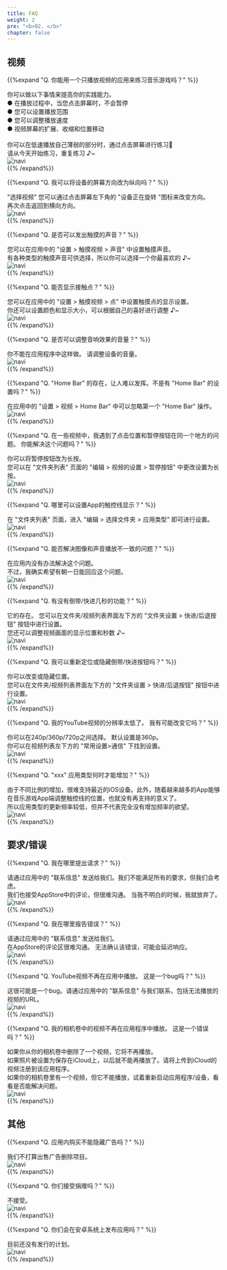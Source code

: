 ```yaml
---
title: FAQ
weight: 2
pre: "<b>02. </b>"
chapter: false
---
```


## 视频

<!-- Q. 動画再生するだけのアプリで音/リズムゲームの練習になるのでしょうか？ -->
{{%expand "Q. 你能用一个只播放视频的应用来练习音乐游戏吗？" %}}
<div class="balloon">
你可以做以下事情来提高你的实践能力。<br>
● 在播放过程中，当您点击屏幕时，不会暂停<br>
● 您可以设置播放范围<br>
● 您可以调整播放速度<br>
● 视频屏幕的扩展、收缩和位置移动<br>
<br>
你可以在低速播放自己薄弱的部分时，通过点击屏幕进行练习💪<br>请从今天开始练习，重复练习 ♪~
</div>
<div class="box"><img src="navi_001.png" alt="navi" class="img-right"></div>
{{% /expand%}}
<br>

<!-- Q. 縦向きにする事は出来ますか？ -->
{{%expand "Q. 我可以将设备的屏幕方向改为纵向吗？" %}}
<div class="balloon">
"选择视频" 您可以通过点击屏幕左下角的 "设备正在旋转 "图标来改变方向。<br>
再次点击返回到横向方向。
</div>
<div class="box"><img src="navi_001.png" alt="navi" class="img-right"></div>
{{% /expand%}}
<br>

<!-- Q. タッチ音を鳴らす事は出来ますか？ -->
{{%expand "Q. 是否可以发出触摸的声音？" %}}
<div class="balloon">
您可以在应用中的 "设置 > 触摸视频 > 声音" 中设置触摸声音。<br>
有各种类型的触摸声音可供选择，所以你可以选择一个你最喜欢的 ♪~
</div>
<div class="box"><img src="navi_002.png" alt="navi" class="img-right"></div>
{{% /expand%}}
<br>

<!-- Q. タッチ箇所を表示する事は出来ますか？ -->
{{%expand "Q. 能否显示接触点？" %}}
<div class="balloon">
您可以在应用中的 "设置 > 触摸视频 > 点" 中设置触摸点的显示设置。<br>
你还可以设置颜色和显示大小，可以根据自己的喜好进行调整 ♪~
</div>
<div class="box"><img src="navi_002.png" alt="navi" class="img-right"></div>
{{% /expand%}}
<br>

<!-- Q. 効果音の音量調整は行なえますか？ -->
{{%expand "Q. 是否可以调整音响效果的音量？" %}}
<div class="balloon">
你不能在应用程序中这样做。 请调整设备的音量。
</div>
<div class="box"><img src="navi_004.png" alt="navi" class="img-right"></div>
{{% /expand%}}
<br>

<!-- Q. 疑似プレイ中にホームバーが邪魔でプレイし難いです。ホームバー設定は無いですか？ -->
{{%expand "Q. \"Home Bar\" 的存在，让人难以发挥。不是有 \"Home Bar\" 的设置吗？" %}}
<div class="balloon">
在应用中的 "设置 > 视频 > Home Bar" 中可以忽略第一个 "Home Bar" 操作。
</div>
<div class="box"><img src="navi_001.png" alt="navi" class="img-right"></div>
{{% /expand%}}
<br>

<!-- Q. プレイ動画によってはタップ位置と一時停止ボタンが同じ場所で困っています。どうにかなりませんか？ -->
{{%expand "Q. 在一些视频中，我遇到了点击位置和暂停按钮在同一个地方的问题。 你能解决这个问题吗？" %}}
<div class="balloon">
你可以将暂停按钮改为长按。<br>
您可以在 "文件夹列表" 页面的 "编辑 > 视频的设置 > 暂停按钮" 中更改设置为长按。
</div>
<div class="box"><img src="navi_002.png" alt="navi" class="img-right"></div>
{{% /expand%}}
<br>

<!-- Q. アプリの判定ライン表示の設定は何処から行えますか？ -->
{{%expand "Q. 哪里可以设置App的触控线显示？" %}}
<div class="balloon">
在 "文件夹列表" 页面，进入 "编辑 > 选择文件夹 > 应用类型" 即可进行设置。
</div>
<div class="box"><img src="navi_001.png" alt="navi" class="img-right"></div>
{{% /expand%}}
<br>

<!-- Q. 音ズレを直せますか？ -->
{{%expand "Q. 能否解决图像和声音播放不一致的问题？" %}}
<div class="balloon">
在应用内没有办法解决这个问题。<br>不过，我确实希望有朝一日能回应这个问题。
</div>
<div class="box"><img src="navi_003.png" alt="navi" class="img-right"></div>
{{% /expand%}}
<br>

<!-- Q. 数秒だけ巻き戻し/早送りする機能はありますか？ -->
{{%expand "Q. 有没有倒带/快进几秒的功能？" %}}
<div class="balloon">
它的存在。 您可以在文件夹/视频列表界面左下方的 "文件夹设置 > 快进/后退按钮" 按钮中进行设置。<br>
您还可以调整视频画面的显示位置和秒数 ♪~
</div>
<div class="box"><img src="navi_002.png" alt="navi" class="img-right"></div>
{{% /expand%}}
<br>

<!-- Q. 巻き戻し/早送りボタンを位置変更または非表示できますか？ -->
{{%expand "Q. 我可以重新定位或隐藏倒带/快进按钮吗？" %}}
<div class="balloon">
你可以改变或隐藏位置。<br>
您可以在文件夹/视频列表界面左下方的 "文件夹设置 > 快进/后退按钮" 按钮中进行设置。
</div>
<div class="box"><img src="navi_001.png" alt="navi" class="img-right"></div>
{{% /expand%}}
<br>

<!-- Q. YouTube動画の解像度が低いです。変更出来ませんか？ -->
{{%expand "Q. 我的YouTube视频的分辨率太低了。 我有可能改变它吗？" %}}
<div class="balloon">
你可以在240p/360p/720p之间选择。 默认设置是360p。<br>你可以在视频列表左下方的 "常用设置>通信" 下找到设置。
</div>
<div class="box"><img src="navi_002.png" alt="navi" class="img-right"></div>
{{% /expand%}}
<br>

<!-- Q. ◯◯のアプリ種類はいつ増えますか？ -->
{{%expand "Q. \"xxx\" 应用类型何时才能增加？" %}}
<div class="balloon">
由于不同比例的增加，很难支持最近的iOS设备。此外，随着越来越多的App能够在音乐游戏App端调整触控线的位置，也就没有再支持的意义了。<br>所以应用类型的更新频率较低，但并不代表完全没有增加频率的欲望。
</div>
<div class="box"><img src="navi_003.png" alt="navi" class="img-right"></div>
{{% /expand%}}

## 要求/错误

<!-- Q. 要望は何処からすればいいですか？ -->
{{%expand "Q. 我在哪里提出请求？" %}}
<div class="balloon">
请通过应用中的 "联系信息" 发送给我们。我们不能满足所有的要求，但我们会考虑。<br>我们也接受AppStore中的评论，但很难沟通。 当我不明白的时候，我就放弃了。
</div>
<div class="box"><img src="navi_001.png" alt="navi" class="img-right"></div>
{{% /expand%}}
<br>

<!-- Q. バグは何処から報告すればいいですか？ -->
{{%expand "Q. 我在哪里报告错误？" %}}
<div class="balloon">
请通过应用中的 "联系信息" 发送给我们。<br>在AppStore的评论区很难沟通。 无法确认该错误，可能会延迟响应。
</div>
<div class="box"><img src="navi_001.png" alt="navi" class="img-right"></div>
{{% /expand%}}
<br>

<!-- Q. YouTubeの動画がアプリ内で再生されなくなりました。これはバグですか？ -->
{{%expand "Q. YouTube视频不再在应用中播放。 这是一个bug吗？" %}}
<div class="balloon">
这很可能是一个bug。请通过应用中的 "联系信息" 与我们联系，包括无法播放的视频的URL。
</div>
<div class="box"><img src="navi_003.png" alt="navi" class="img-right"></div>
{{% /expand%}}
<br>

<!-- Q. カメラロールの動画がアプリ内で再生されなくなりました。これはバグですか？ -->
{{%expand "Q. 我的相机卷中的视频不再在应用程序中播放。 这是一个错误吗？" %}}
<div class="balloon">
如果你从你的相机卷中删除了一个视频，它将不再播放。<br>如果照片被设置为保存在iCloud上，以后就不能再播放了。请将上传到iCloud的视频注册到该应用程序。<br>如果你的相机卷里有一个视频，但它不能播放，试着重新启动应用程序/设备，看看是否能解决问题。
</div>
<div class="box"><img src="navi_001.png" alt="navi" class="img-right"></div>
{{% /expand%}}

## 其他

<!-- Q. 広告はアプリ内課金で消せませんか？ -->
{{%expand "Q. 应用内购买不能隐藏广告吗？" %}}
<div class="balloon">
我们不打算出售广告删除项目。
</div>
<div class="box"><img src="navi_003.png" alt="navi" class="img-right"></div>
{{% /expand%}}
<br>

<!-- Q. Donateは受け付けていますか？ -->
{{%expand "Q. 你们接受捐赠吗？" %}}
<div class="balloon">
不接受。
</div>
<div class="box"><img src="navi_001.png" alt="navi" class="img-right"></div>
{{% /expand%}}
<br>

<!-- Q. Androidアプリは配信しないのですか？ -->
{{%expand "Q. 你们会在安卓系统上发布应用吗？" %}}
<div class="balloon">
目前还没有发行的计划。
</div>
<div class="box"><img src="navi_004.png" alt="navi" class="img-right"></div>
{{% /expand%}}
